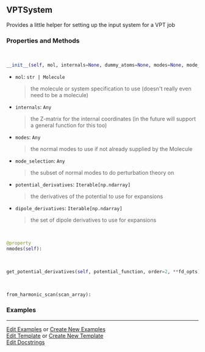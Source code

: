 ## <a id="Psience.VPT2.Runner.VPTSystem">VPTSystem</a>
Provides a little helper for setting up the input
system for a VPT job

### Properties and Methods
<a id="Psience.VPT2.Runner.VPTSystem.__init__" class="docs-object-method">&nbsp;</a>
```python
__init__(self, mol, internals=None, dummy_atoms=None, modes=None, mode_selection=None, potential_derivatives=None, potential_function=None, order=2, dipole_derivatives=None): 
```

- `mol`: `str | Molecule`
    >the molecule or system specification to use (doesn't really even need to be a molecule)
- `internals`: `Any`
    >the Z-matrix for the internal coordinates (in the future will support a general function for this too)
- `modes`: `Any`
    >the normal modes to use if not already supplied by the Molecule
- `mode_selection`: `Any`
    >the subset of normal modes to do perturbation theory on
- `potential_derivatives`: `Iterable[np.ndarray]`
    >the derivatives of the potential to use for expansions
- `dipole_derivatives`: `Iterable[np.ndarray]`
    >the set of dipole derivatives to use for expansions

<a id="Psience.VPT2.Runner.VPTSystem.nmodes" class="docs-object-method">&nbsp;</a>
```python
@property
nmodes(self): 
```

<a id="Psience.VPT2.Runner.VPTSystem.get_potential_derivatives" class="docs-object-method">&nbsp;</a>
```python
get_potential_derivatives(self, potential_function, order=2, **fd_opts): 
```

<a id="Psience.VPT2.Runner.VPTSystem.from_harmonic_scan" class="docs-object-method">&nbsp;</a>
```python
from_harmonic_scan(scan_array): 
```

### Examples




___

[Edit Examples](https://github.com/McCoyGroup/Psience/edit/edit/ci/examples/ci/docs/Psience/VPT2/Runner/VPTSystem.md) or 
[Create New Examples](https://github.com/McCoyGroup/Psience/new/edit/?filename=ci/examples/ci/docs/Psience/VPT2/Runner/VPTSystem.md) <br/>
[Edit Template](https://github.com/McCoyGroup/Psience/edit/edit/ci/docs/ci/docs/Psience/VPT2/Runner/VPTSystem.md) or 
[Create New Template](https://github.com/McCoyGroup/Psience/new/edit/?filename=ci/docs/templates/ci/docs/Psience/VPT2/Runner/VPTSystem.md) <br/>
[Edit Docstrings](https://github.com/McCoyGroup/Psience/edit/edit/Psience/VPT2/Runner.py?message=Update%20Docs)